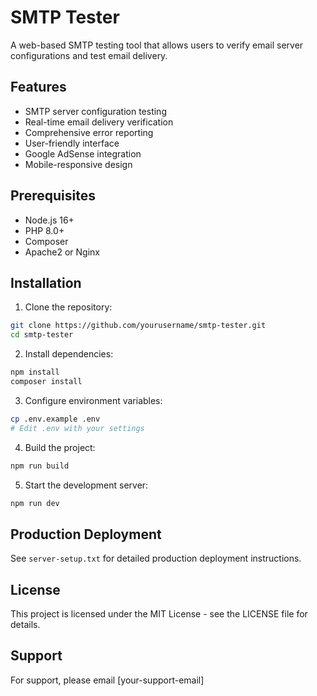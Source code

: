 # SMTP Tester

A web-based SMTP testing tool that allows users to verify email server configurations and test email delivery.

## Features

- SMTP server configuration testing
- Real-time email delivery verification
- Comprehensive error reporting
- User-friendly interface
- Google AdSense integration
- Mobile-responsive design

## Prerequisites

- Node.js 16+
- PHP 8.0+
- Composer
- Apache2 or Nginx

## Installation

1. Clone the repository:
```bash
git clone https://github.com/yourusername/smtp-tester.git
cd smtp-tester
```

2. Install dependencies:
```bash
npm install
composer install
```

3. Configure environment variables:
```bash
cp .env.example .env
# Edit .env with your settings
```

4. Build the project:
```bash
npm run build
```

5. Start the development server:
```bash
npm run dev
```

## Production Deployment

See `server-setup.txt` for detailed production deployment instructions.

## License

This project is licensed under the MIT License - see the LICENSE file for details.

## Support

For support, please email [your-support-email]